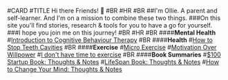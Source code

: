 #CARD
#TITLE Hi there Friends! 👋
#BR
#HR 
#BR
##I'm Ollie. A parent and self-learner. And I'm on a mission to combine these two things. 
###On this site you'll find stories, research & tools for you to have a go for yourself.
###I hope you join me on this journey!
#BR
#HR
#BR
####<b>Mental Health</b>
#<a href="./intro_to_cbt.html">Introduction to Cognitive Behaviour Therapy</a>
#BR
####<b>Health</b>
#<a href="./micro-exercise.html">How to Stop Teeth Cavities</a>
#BR
####<b>Exercise</b>
#<a href="./micro-exercise.html">Micro Exercise</a>
#<a href="./motivation-over-willpower.html">Motivation Over Willpower</a>
#<a href="./i-dont-have-time-to-exercise.html">I don't have time to exercise</a>
#BR
####<b>Book Summaries</b>
#<a href="./$100Startup.html">$100 Startup Book: Thoughts & Notes</a>
#<a href="./lifespan-david-sinclair-summary.html">LifeSpan Book: Thoughts & Notes</a>
#<a href="./HowToChangeYourMind.html">How to Change Your Mind: Thoughts & Notes</a>
